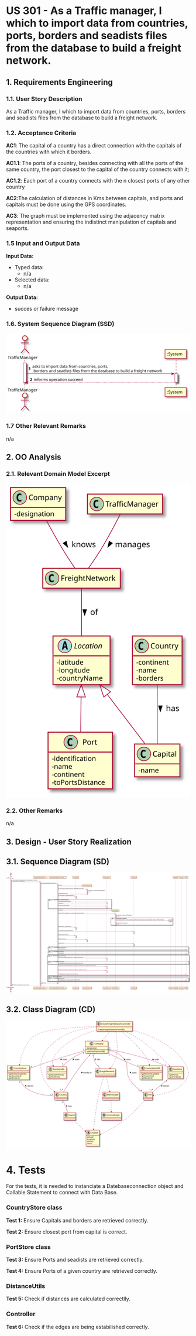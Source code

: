 # US 301 - As a Traffic manager, I which to import data from countries, ports, borders and seadists files from the database to build a freight network.

## 1. Requirements Engineering

### 1.1. User Story Description

As a Traffic manager, I which to import data from countries, ports, borders and seadists files from the database to build a freight network.

### 1.2. Acceptance Criteria

**AC1**: The capital of a country has a direct connection with the capitals of the
countries with which it borders. 

**AC1.1**: The ports of a country, besides connecting with all the ports of the same country, the port closest to the
capital of the country connects with it; 

**AC1.2**: Each port of a country connects with the n closest ports of any other country

**AC2**:The calculation of distances in Kms between capitals, and ports and
capitals must be done using the GPS coordinates.

**AC3**: The graph must be implemented using the adjacency matrix
representation and ensuring the indistinct manipulation of capitals and
seaports.

### 1.5 Input and Output Data

**Input Data:**

* Typed data:
  * n/a
* Selected data:
  * n/a
  
**Output Data:**
* succes or failure message
### 1.6. System Sequence Diagram (SSD)

![US204-SSD](US301_SSD.svg)


### 1.7 Other Relevant Remarks

n/a


## 2. OO Analysis

### 2.1. Relevant Domain Model Excerpt

![US204-MD](US301_DM.svg)

### 2.2. Other Remarks

n/a



## 3. Design - User Story Realization

## 3.1. Sequence Diagram (SD)

![US204-SD](US301_SD.svg)

## 3.2. Class Diagram (CD)

![US204-CD](US301_CD.svg)

# 4. Tests

For the tests, it is needed to instanciate a Datebaseconnection object and Callable Statement to connect with Data Base.

### CountryStore class

**Test 1:** Ensure Capitals and borders are retrieved correctly.

**Test 2:** Ensure closest port from capital is correct.

### PortStore class

**Test 3:** Ensure Ports and seadists are retrieved correctly.

**Test 4:** Ensure Ports of a given country are retrieved correctly.

### DistanceUtils

**Test 5:** Check if distances are calculated correctlly.

### Controller

**Test 6:** Check if the edges are being estabilished correctly.

